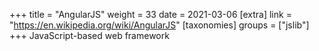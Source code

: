 +++
title = "AngularJS"
weight = 33
date = 2021-03-06
[extra]
link = "https://en.wikipedia.org/wiki/AngularJS"
[taxonomies]
groups = ["jslib"]
+++
JavaScript-based web framework

